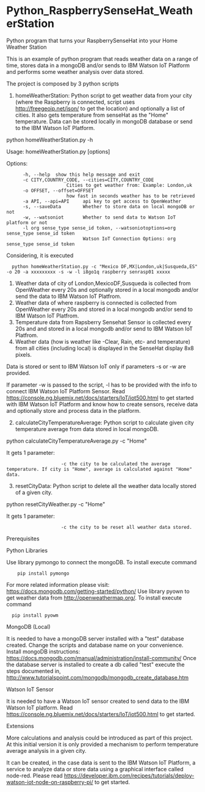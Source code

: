 # Python_RaspberrySenseHat_WeatherStation
Python program that turns your RaspberrySenseHat into your Home Weather Station

This is an example of python program that reads weather data on a range of time, stores data in a mongoDB and/or sends to IBM Watson IoT Platform and performs some weather analysis over data stored.

The project is composed by 3 python scripts

1. homeWeatherStation: Python script to get weather data from your city (where the Raspberry is connected, script uses http://freegeoip.net/json/ to get the location) and optionally a list of cities. It also gets temperature from senseHat as the "Home" temperature. Data can be stored locally in mongoDB database or send to the IBM Watson IoT Platform.

  python homeWeatherStation.py -h

  Usage: homeWeatherStation.py [options]

  Options:

          -h, --help  show this help message and exit
          -c CITY,COUNTRY_CODE, --cities=CITY,COUNTRY_CODE
                          Cities to get weather from: Example: London,uk
          -o OFFSET, --offset=OFFSET
                          how fast in seconds weather has to be retrieved
          -a API, --api=API     api key to get access to OpenWeather
          -s, --saveData        Whether to store data on local mongoDB or not
          -w, --watsoniot       Whether to send data to Watson IoT platform or not
          -l org sense_type sense_id token, --watsoniotoptions=org sense_type sense_id token
                                Watson IoT Connection Options: org sense_type sense_id token

  Considering, it is executed

      python homeWeatherStation.py -c "Mexico DF,MX|London,uk|Susqueda,ES" -o 20 -a xxxxxxxxx -s -w -l i8go1q raspberry senrasp01 xxxxx

  1. Weather data of city of London,MexicoDF,Susqueda is collected from OpenWeather every 20s and optionally stored in a local mongodb and/or send the data to IBM Watson IoT Platfrom.
  2. Weather data of where raspberry is connected is collected from OpenWeather every 20s and stored in a local mongodb and/or send to IBM Watson IoT Platfrom.
  3. Temperature data from Rapsberry Sensehat Sensor is collected every 20s and and stored in a local mongodb and/or send to IBM Watson IoT Platfrom.
  4. Weather data (how is weather like -Clear, Rain, etc- and temperature) from all cities (including local) is displayed in the SenseHat display 8x8 pixels.

  Data is stored or sent to IBM Watson IoT only if parameters -s or -w are provided.

  If parameter -w is passed to the script, -l has to be provided with the info to connect IBM Watson IoT Platform Sensor. Read https://console.ng.bluemix.net/docs/starters/IoT/iot500.html to get started with IBM Watson IoT Platform and know how to create sensors, receive data and optionally store and process data in the platform.

2. calculateCityTemperatureAverage: Python script to calculate given city temperature average from data stored in local mongoDB.

  python calculateCityTemperatureAverage.py -c "Home"

  It gets 1 parameter:

                        -c the city to be calculated the average temperature. If city is "Home", average is calculated against "Home" data.

3. resetCityData: Python script to delete all the weather data locally stored of a given city.

  python resetCityWeather.py -c "Home"

  It gets 1 parameter:

                        -c the city to be reset all weather data stored.  
Prerequisites

  Python Libraries


  Use library pymongo to connect the mongoDB. To install execute command

        pip install pymongo

  For more related information please visit: https://docs.mongodb.com/getting-started/python/
  Use library pyown to get weather data from http://openweathermap.org/. To install execute command

      pip install pyowm

  MongoDB (Local)


  It is needed to have a mongoDB server installed with a "test" database created. Change the scripts and database name on your convenience.
  Install mongoDB instructions: https://docs.mongodb.com/manual/administration/install-community/
  Once the database server is installed to create a db called "test" execute the steps documented in,
     http://www.tutorialspoint.com/mongodb/mongodb_create_database.htm

  Watson IoT Sensor


  It is needed to have a Watson IoT sensor created to send data to the IBM Watson IoT platform. Read https://console.ng.bluemix.net/docs/starters/IoT/iot500.html to get started.

  Extensions


  More calculations and analysis could be introduced as part of this project. At this initial version it is only provided a mechanism to perform temperature average analysis in a given city.

  It can be created, in the case data is sent to the IBM Watson IoT Platform, a service to analyze data or store data using a graphical interface called node-red. Please read https://developer.ibm.com/recipes/tutorials/deploy-watson-iot-node-on-raspberry-pi/ to get started.
